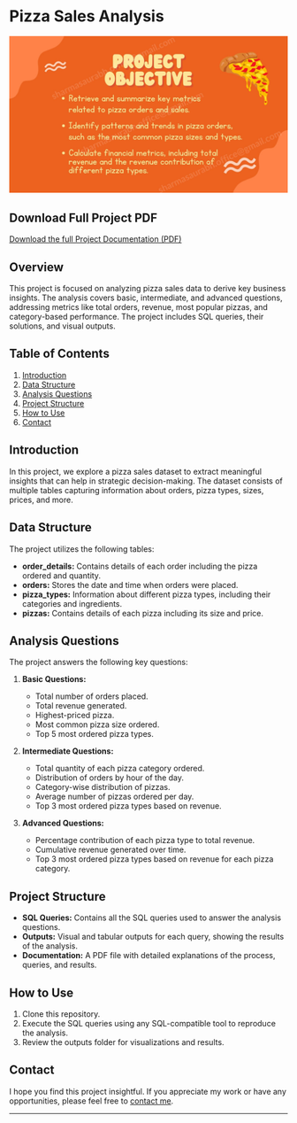 # **Pizza Sales Analysis**

![Project Overview](https://github.com/Analyst-Saurabh/Pizza_Sales_Analysis/blob/main/Project%20Objective%20-%20Pizza%20sales.jpg)

## **Download Full Project PDF**
[Download the full Project Documentation (PDF)](https://github.com/Analyst-Saurabh/Pizza_Sales_Analysis/blob/main/Pizza%20Sales%20Analysis%20Project.pdf)

## **Overview**
This project is focused on analyzing pizza sales data to derive key business insights. The analysis covers basic, intermediate, and advanced questions, addressing metrics like total orders, revenue, most popular pizzas, and category-based performance. The project includes SQL queries, their solutions, and visual outputs.

## **Table of Contents**
1. [Introduction](#introduction)
2. [Data Structure](#data-structure)
3. [Analysis Questions](#analysis-questions)
4. [Project Structure](#project-structure)
5. [How to Use](#how-to-use)
6. [Contact](#contact)

## **Introduction**
In this project, we explore a pizza sales dataset to extract meaningful insights that can help in strategic decision-making. The dataset consists of multiple tables capturing information about orders, pizza types, sizes, prices, and more.

## **Data Structure**
The project utilizes the following tables:
- **order_details:** Contains details of each order including the pizza ordered and quantity.
- **orders:** Stores the date and time when orders were placed.
- **pizza_types:** Information about different pizza types, including their categories and ingredients.
- **pizzas:** Contains details of each pizza including its size and price.

## **Analysis Questions**
The project answers the following key questions:
1. **Basic Questions:**
    - Total number of orders placed.
    - Total revenue generated.
    - Highest-priced pizza.
    - Most common pizza size ordered.
    - Top 5 most ordered pizza types.

2. **Intermediate Questions:**
    - Total quantity of each pizza category ordered.
    - Distribution of orders by hour of the day.
    - Category-wise distribution of pizzas.
    - Average number of pizzas ordered per day.
    - Top 3 most ordered pizza types based on revenue.

3. **Advanced Questions:**
    - Percentage contribution of each pizza type to total revenue.
    - Cumulative revenue generated over time.
    - Top 3 most ordered pizza types based on revenue for each pizza category.

## **Project Structure**
- **SQL Queries:** Contains all the SQL queries used to answer the analysis questions.
- **Outputs:** Visual and tabular outputs for each query, showing the results of the analysis.
- **Documentation:** A PDF file with detailed explanations of the process, queries, and results.

## **How to Use**
1. Clone this repository.
2. Execute the SQL queries using any SQL-compatible tool to reproduce the analysis.
3. Review the outputs folder for visualizations and results.


## **Contact**
I hope you find this project insightful. If you appreciate my work or have any opportunities, please feel free to [contact me](sharmasaurabh.office@gmail.com).

---

